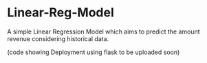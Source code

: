 # Linear-Reg-Model
A simple Linear Regression Model which aims to predict the amount revenue considering historical data.

(code showing Deployment using flask to be uploaded soon)


